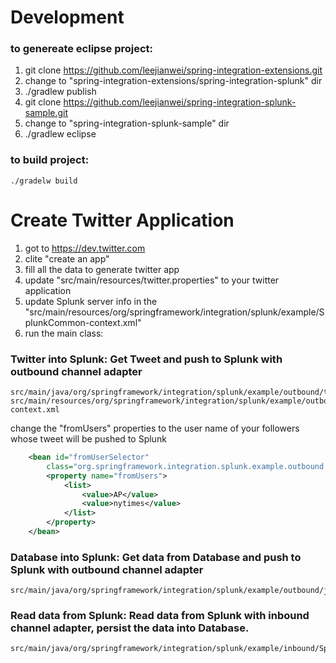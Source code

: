 Development
===================================
### to genereate eclipse project:
1. git clone https://github.com/leejianwei/spring-integration-extensions.git
2. change to "spring-integration-extensions/spring-integration-splunk" dir
3. ./gradlew publish
4. git clone https://github.com/leejianwei/spring-integration-splunk-sample.git
5. change to "spring-integration-splunk-sample" dir
6. ./gradlew eclipse
	
### to build project:
	./gradelw build

Create Twitter Application
=====================================
1. got to https://dev.twitter.com
2. clite "create an app"
3. fill all the data to generate twitter app
4. update "src/main/resources/twitter.properties" to your twitter application
5. update Splunk server info in the "src/main/resources/org/springframework/integration/splunk/example/SplunkCommon-context.xml"
6. run the main class:

### Twitter into Splunk: Get Tweet and push to Splunk with outbound channel adapter

	src/main/java/org/springframework/integration/splunk/example/outbound/twitter/TwiterMain.java
	src/main/resources/org/springframework/integration/splunk/example/outbound/twitter/SpringSplunkShowcaseTwitter-context.xml
	
change the "fromUsers" properties to the user name of your followers whose tweet will be pushed to Splunk
~~~~~xml
	<bean id="fromUserSelector"
		class="org.springframework.integration.splunk.example.outbound.twitter.FromUserSelector">
		<property name="fromUsers">
			<list>
				<value>AP</value>
				<value>nytimes</value>
			</list>
		</property>
	</bean>
~~~~~
	
### Database into Splunk: Get data from Database and push to Splunk with outbound channel adapter

	src/main/java/org/springframework/integration/splunk/example/outbound/jdbc/DatabaseMain.java
	
### Read data from Splunk: Read data from Splunk with inbound channel adapter, persist the data into Database.

	src/main/java/org/springframework/integration/splunk/example/inbound/SplunkMain.java
	



